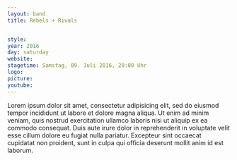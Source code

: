 ```yaml
---
layout: band
title: Rebels + Rivals


style:
year: 2016
day: saturday
website:
stagetime: Samstag, 09. Juli 2016, 20:00 Uhr
logo:
picture:
youtube:
---
```

Lorem ipsum dolor sit amet, consectetur adipisicing elit, sed do eiusmod
tempor incididunt ut labore et dolore magna aliqua. Ut enim ad minim veniam,
quis nostrud exercitation ullamco laboris nisi ut aliquip ex ea commodo
consequat. Duis aute irure dolor in reprehenderit in voluptate velit esse
cillum dolore eu fugiat nulla pariatur. Excepteur sint occaecat cupidatat non
proident, sunt in culpa qui officia deserunt mollit anim id est laborum.
